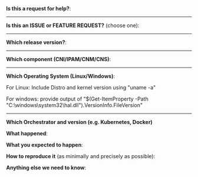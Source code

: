 <!-- Thanks for filing an issue! Before hitting the button, please answer these questions. It's helpful to search the existing GitHub issues first. It's likely that another user has already reported the issue you're facing, or it's a known issue that we're already aware of-->

**Is this a request for help?**:

---

**Is this an ISSUE or FEATURE REQUEST?** (choose one):

---

**Which release version?**:

---

**Which component (CNI/IPAM/CNM/CNS)**:

---

**Which Operating System (Linux/Windows)**:

For Linux: Include Distro and kernel version using "uname -a"

For windows: provide output of "$(Get-ItemProperty -Path "C:\windows\system32\hal.dll").VersionInfo.FileVersion"

---

<!--
If this is a ISSUE, please:
  - Fill in as much of the template below as you can.  If you leave out
    information, we can't help you as well.

If this is a FEATURE REQUEST, please:
  - Describe *in detail* the feature/behavior/change you'd like to see.

In both cases, be ready for followup questions, and please respond in a timely
manner.  If we can't reproduce a bug or think a feature already exists, we
might close your issue.  If we're wrong, PLEASE feel free to reopen it and
explain why.
-->

**Which Orchestrator and version (e.g. Kubernetes, Docker)**


**What happened**:


**What you expected to happen**:


**How to reproduce it** (as minimally and precisely as possible):


**Anything else we need to know**:
